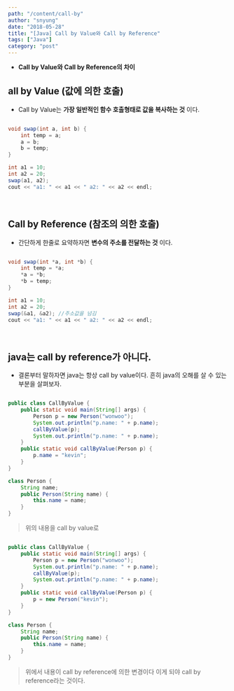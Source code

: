 ```yaml
---
path: "/content/call-by"
author: "snyung"
date: "2018-05-28"
title: "[Java] Call by Value와 Call by Reference"
tags: ["Java"]
category: "post"
---
```


* **Call by Value와 Call by Reference의 차이**

## **all by Value (값에 의한 호출)**

- Call by Value는 **가장 일반적인 함수 호출형태로 값을 복사하는 것** 이다.

```java

void swap(int a, int b) { 
    int temp = a;
    a = b;
    b = temp;
}

int a1 = 10; 
int a2 = 20;
swap(a1, a2); 
cout << "a1: " << a1 << " a2: " << a2 << endl;

```

<br/>

## **Call by Reference (참조의 의한 호출)**

- 간단하게 한줄로 요약하자면 **변수의 주소를 전달하는 것** 이다.

```java

void swap(int *a, int *b) { 
    int temp = *a;
    *a = *b;
    *b = temp;
} 

int a1 = 10; 
int a2 = 20;
swap(&a1, &a2); //주소값을 넘김
cout << "a1: " << a1 << " a2: " << a2 << endl;

```

<br/>

## java는 call by reference가 아니다.

- 결론부터 말하자면 java는 항상 call by value이다. 흔히 java의 오해를 살 수 있는 부분을 살펴보자.

```java

public class CallByValue { 
    public static void main(String[] args) {
        Person p = new Person("wonwoo");
        System.out.println("p.name: " + p.name);
        callByValue(p);
        System.out.println("p.name: " + p.name);
    } 
    public static void callByValue(Person p) {
        p.name = "kevin";
    }
} 

class Person {
    String name; 
    public Person(String name) { 
        this.name = name;
    }
}

```

> 위의 내용을 call by value로

```java

public class CallByValue { 
    public static void main(String[] args) {
        Person p = new Person("wonwoo");
        System.out.println("p.name: " + p.name);
        callByValue(p);
        System.out.println("p.name: " + p.name);
    }
    public static void callByValue(Person p) {
        p = new Person("kevin");
    }
} 

class Person {
    String name; 
    public Person(String name) { 
        this.name = name;
    }
}

```

> 위에서 내용이 call by reference에 의한 변경이다 이게 되야 call by reference라는 것이다.